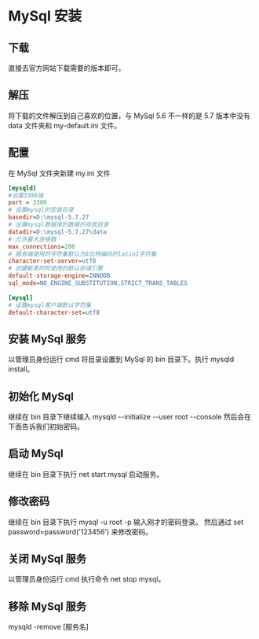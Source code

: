 # MySql 安装

## 下载

直接去官方网站下载需要的版本即可。

## 解压

将下载的文件解压到自己喜欢的位置，与 MySql 5.6 不一样的是 5.7 版本中没有 data 文件夹和 my-default.ini 文件。

## 配置

在 MySql 文件夹新建 my.ini 文件

```ini
[mysqld] 
#设置3306端
port = 3306
# 设置mysql的安装目录
basedir=D:\mysql-5.7.27
# 设置mysql数据库的数据的存放目录
datadir=D:\mysql-5.7.27\data
# 允许最大连接数
max_connections=200
# 服务端使用的字符集默认为8比特编码的latin1字符集
character-set-server=utf8
# 创建新表时将使用的默认存储引擎
default-storage-engine=INNODB
sql_mode=NO_ENGINE_SUBSTITUTION,STRICT_TRANS_TABLES
 
[mysql]
# 设置mysql客户端默认字符集
default-character-set=utf8
```

## 安装 MySql 服务

以管理员身份运行 cmd 将目录设置到 MySql 的 bin 目录下。执行 mysqld install。

## 初始化 MySql

继续在 bin 目录下继续输入 mysqld --initialize --user root --console 然后会在下面告诉我们初始密码。

## 启动 MySql

继续在 bin 目录下执行 net start mysql 启动服务。

## 修改密码

继续在 bin 目录下执行 mysql -u root -p  输入刚才的密码登录。
然后通过 set password=password('123456') 来修改密码。

## 关闭 MySql 服务

以管理员身份运行 cmd 执行命令 net stop mysql。

## 移除 MySql 服务

mysqld -remove [服务名]